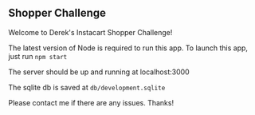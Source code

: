 Shopper Challenge
------------------------------------------

Welcome to Derek's Instacart Shopper Challenge!

The latest version of Node is required to run this app. To launch this app, just run `npm start`

The server should be up and running at localhost:3000

The sqlite db is saved at `db/development.sqlite`

Please contact me if there are any issues. Thanks!
